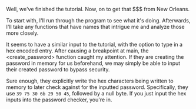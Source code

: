 Well, we've finished the tutorial. Now, on to get that $$$ from New Orleans.

To start with, I'll run through the program to see what it's doing. Afterwards, I'll take any functions that have names that intrigue me and analyze those more closely.

It seems to have a similar input to the tutorial, with the option to type in a hex encoded entry. After causing a breakpoint at main, the <create_password> function caught my attention. If they are creating the password in memory for us beforehand, we may simply be able to input their created password to bypass security.

Sure enough, they explicitly write the hex characters being written to memory to later check against for the inputted password. Specifically, they use `39 75 30 6b 29 50 45`, followed by a null byte. If you just input the hex inputs into the password checker, you're in.
